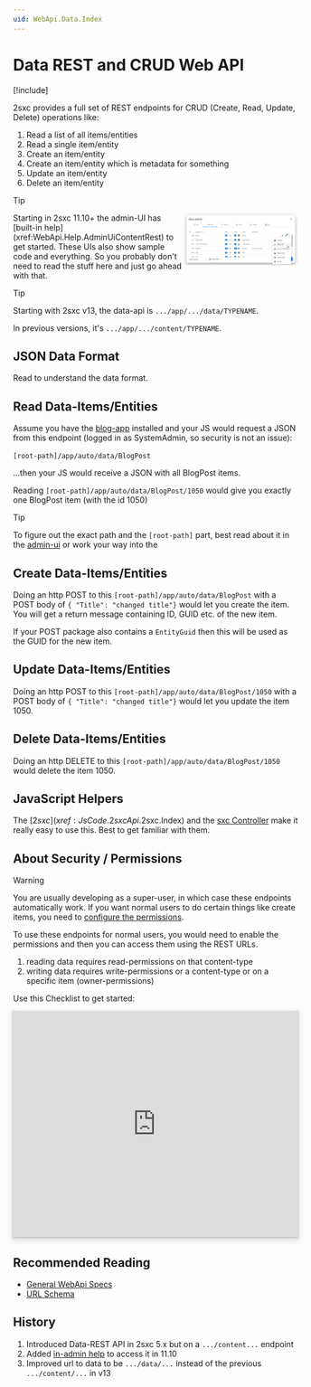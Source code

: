 ```yaml
---
uid: WebApi.Data.Index
---
```


# Data REST and CRUD Web API

[!include[](~/basics/stack/_shared-float-summary.md)]
<style>
  .context-box-summary .browser-interact,
  .context-box-summary .process-headless { visibility: visible; }
</style>

2sxc provides a full set of REST endpoints for CRUD (Create, Read, Update, Delete) operations like:

1. Read a list of all items/entities
1. Read a single item/entity
1. Create an item/entity
1. Create an item/entity which is metadata for something
1. Update an item/entity
1. Delete an item/entity


> [!TIP]
> <img src="../assets/admin-ui-data-rest-menu.jpg" width="40%" align="right" >
> Starting in 2sxc 11.10+ the admin-UI has [built-in help](xref:WebApi.Help.AdminUiContentRest) to get started. These UIs also show sample code and everything.
> So you probably don't need to read the stuff here and just go ahead with that. 

> [!TIP]
> Starting with 2sxc v13, the data-api is `.../app/.../data/TYPENAME`.
> 
> In previous versions, it's `.../app/.../content/TYPENAME`. 

## JSON Data Format

Read [](xref:Basics.DataFormats.Json.WebApi.Index) to understand the data format.

## Read Data-Items/Entities

Assume you have the [blog-app](xref:App.Blog) installed and your JS would request a JSON from this endpoint (logged in as SystemAdmin, so security is not an issue):

`[root-path]/app/auto/data/BlogPost`

...then your JS would receive a JSON with all BlogPost items. 

Reading `[root-path]/app/auto/data/BlogPost/1050` would give you exactly one BlogPost item (with the id 1050)

> [!TIP]
> To figure out the exact path and the `[root-path]` part, 
> best read about it in the [admin-ui](xref:WebApi.Help.AdminUiContentRest)
> or work your way into the [](xref:WebApi.Specs.UrlSchema)


## Create Data-Items/Entities

Doing an http POST to this `[root-path]/app/auto/data/BlogPost` with a POST body of `{ "Title": "changed title"}` would let you create the item. You will get a return message containing ID, GUID etc. of the new item. 

If your POST package also contains a `EntityGuid` then this will be used as the GUID for the new item. 

## Update Data-Items/Entities

Doing an http POST to this `[root-path]/app/auto/data/BlogPost/1050` with a POST body of `{ "Title": "changed title"}` would let you update the item 1050.

## Delete Data-Items/Entities

Doing an http DELETE to this `[root-path]/app/auto/data/BlogPost/1050` would delete the item 1050.



## JavaScript Helpers

The [$2sxc](xref:JsCode.2sxcApi.$2sxc.Index) and the [sxc Controller](xref:JsCode.2sxcApi.Sxc.Index) make it really easy to use this. Best to get familiar with them. 


## About Security / Permissions

> [!WARNING]
> You are usually developing as a super-user, in which case these endpoints automatically work. If you want normal users to do certain things like create items, you need to [configure the permissions](https://azing.org/2sxc/r/k0YbVYXO).

To use these endpoints for normal users, you would need to enable the permissions and then you can access them using the REST URLs. 

1. reading data requires read-permissions on that content-type
1. writing data requires write-permissions or a content-type or on a specific item (owner-permissions)

Use this Checklist to get started:


<iframe src="https://azing.org/2sxc/r/34pAzAF2?embed=1" width="100%" height="400" frameborder="0" allowfullscreen style="box-shadow: 0 1px 3px rgba(60,64,67,.3), 0 4px 8px 3px rgba(60,64,67,.15)"></iframe>


## Recommended Reading

* [General WebApi Specs](xref:WebApi.Index)
* [URL Schema](xref:WebApi.Specs.UrlSchema)




## History

1. Introduced Data-REST API in 2sxc 5.x but on a `.../content...` endpoint
1. Added [in-admin help](xref:WebApi.Help.AdminUiContentRest) to access it in 11.10
1. Improved url to data to be `.../data/...` instead of the previous `.../content/...` in v13